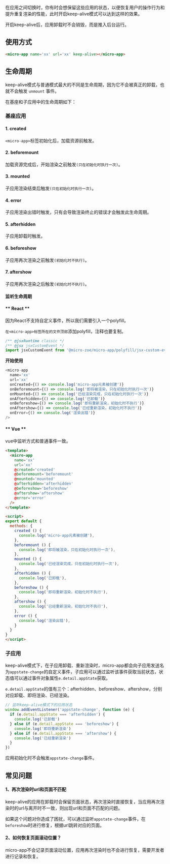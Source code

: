 在应用之间切换时，你有时会想保留这些应用的状态，以便恢复用户的操作行为和提升重复渲染的性能，此时开启keep-alive模式可以达到这样的效果。

开启keep-alive后，应用卸载时不会销毁，而是推入后台运行。

## 使用方式
```html
<micro-app name='xx' url='xx' keep-alive></micro-app>
```

## 生命周期
keep-alive模式与普通模式最大的不同是生命周期，因为它不会被真正的卸载，也就不会触发 `unmount` 事件。

在基座和子应用中的生命周期如下：

### 基座应用

#### 1. created
`<micro-app>`标签初始化后，加载资源前触发。

#### 2. beforemount
加载资源完成后，开始渲染之前触发`(只在初始化时执行一次)`。

#### 3. mounted
子应用渲染结束后触发`(只在初始化时执行一次)`。

#### 4. error
子应用渲染出错时触发，只有会导致渲染终止的错误才会触发此生命周期。

#### 5. afterhidden
子应用卸载时触发。

#### 6. beforeshow
子应用再次渲染之前触发`(初始化时不执行)`。

#### 7. aftershow
子应用再次渲染之后触发`(初始化时不执行)`。


#### 监听生命周期
<!-- tabs:start -->

#### ** React **
因为React不支持自定义事件，所以我们需要引入一个polyfill。

`在<micro-app>标签所在的文件顶部`添加polyfill，注释也要复制。
```js
/** @jsxRuntime classic */
/** @jsx jsxCustomEvent */
import jsxCustomEvent from '@micro-zoe/micro-app/polyfill/jsx-custom-event'
```

**开始使用**
```js
<micro-app
  name='xx'
  url='xx'
  onCreated={() => console.log('micro-app元素被创建')}
  onBeforemount={() => console.log('即将被渲染，只在初始化时执行一次')}
  onMounted={() => console.log('已经渲染完成，只在初始化时执行一次')}
  onAfterhidden={() => console.log('已卸载')}
  onBeforeshow={() => console.log('即将重新渲染，初始化时不执行')}
  onAftershow={() => console.log('已经重新渲染，初始化时不执行')}
  onError={() => console.log('渲染出错')}
/>
```

#### ** Vue **
vue中监听方式和普通事件一致。
```html
<template>
  <micro-app
    name='xx'
    url='xx'
    @created='created'
    @beforemount='beforemount'
    @mounted='mounted'
    @afterhidden='afterhidden'
    @beforeshow='beforeshow'
    @aftershow='aftershow'
    @error='error'
  />
</template>

<script>
export default {
  methods: {
    created () {
      console.log('micro-app元素被创建'),
    },
    beforemount () {
      console.log('即将被渲染，只在初始化时执行一次'),
    },
    mounted () {
      console.log('已经渲染完成，只在初始化时执行一次'),
    },
    afterhidden () {
      console.log('已卸载'),
    },
    beforeshow () {
      console.log('即将重新渲染，初始化时不执行'),
    },
    aftershow () {
      console.log('已经重新渲染，初始化时不执行'),
    },
    error () {
      console.log('渲染出错'),
    }
  }
}
</script>
```
<!-- tabs:end -->

### 子应用
keep-alive模式下，在子应用卸载、重新渲染时，micro-app都会向子应用发送名为`appstate-change`的自定义事件，子应用可以通过监听该事件获取当前状态，状态值可以通过事件对象属性`e.detail.appState`获取。

`e.detail.appState`的值有三个：afterhidden、beforeshow、aftershow，分别对应卸载、即将渲染、已经渲染。

```js
// 监听keep-alive模式下的应用状态
window.addEventListener('appstate-change', function (e) {
  if (e.detail.appState === 'afterhidden') {
    console.log('已卸载')
  } else if (e.detail.appState === 'beforeshow') {
    console.log('即将重新渲染')
  } else if (e.detail.appState === 'aftershow') {
    console.log('已经重新渲染')
  }
})
```

应用初始化时不会触发`appstate-change`事件。


## 常见问题
#### 1、再次渲染时url和页面不匹配
keep-alive的应用在卸载时会保留页面状态，再次渲染时直接恢复，当应用再次渲染时的url与离开时不一致，则出现url和页面不匹配的问题。

如果这个问题对你造成了困扰，可以通过监听`appstate-change`事件，在`beforeshow`时进行修复，根据url跳转对应的页面。

#### 2、如何恢复页面滚动位置？
micro-app不会记录页面滚动位置，应用再次渲染时也不会进行恢复，需要开发者进行记录和恢复。
